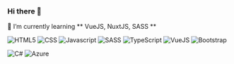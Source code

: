 ### Hi there 👋

<!--
**mikaelmontano/mikaelmontano** is a ✨ _special_ ✨ repository because its `README.md` (this file) appears on your GitHub profile.

Here are some ideas to get you started:

- 🔭 I’m currently working on ...
- .
- 👯 I’m looking to collaborate on ...
- 🤔 I’m looking for help with ...
- 💬 Ask me about ...
- 📫 How to reach me: ...
- 😄 Pronouns: ...
- ⚡ Fun fact: ...
-->

🌱 I’m currently learning ** VueJS, NuxtJS, SASS **

<img alt="HTML5" src="https://img.shields.io/badge/html5%20-%23E34F26.svg?&style=for-the-badge&logo=html5&logoColor=white" /> <img alt="CSS" src="https://img.shields.io/badge/css3%20-%231572B6.svg?&style=for-the-badge&logo=css3&logoColor=white" /> <img alt="Javascript" src="https://img.shields.io/badge/javascript-%23F7DF1E.svg?&style=for-the-badge&logo=javascript&logoColor=black" /> <img alt="SASS" src="https://img.shields.io/badge/sass%20-%23CC6699.svg?&style=for-the-badge&logo=sass&logoColor=white" /> <img alt="TypeScript" src="https://img.shields.io/badge/typescript%20-%23007ACC.svg?&style=for-the-badge&logo=typescript&logoColor=white" /> <img alt="VueJS" src="https://img.shields.io/badge/vuejs%20-%2335495e.svg?&style=for-the-badge&logo=vue.js&logoColor=%234FC08D" /> <img alt="Bootstrap" src="https://img.shields.io/badge/bootstrap%20-%23563D7C.svg?&style=for-the-badge&logo=bootstrap&logoColor=white" />

<img alt="C#" src="https://img.shields.io/badge/c%20sharp-%23239120.svg?&style=for-the-badge&logo=c%20sharp&logoColor=white" /> <img alt="Azure" src="https://img.shields.io/badge/Microsoft%20Azure-0089D6?logo=microsoft-azure&logoColor=white&style=for-the-badge" />
